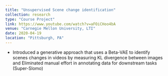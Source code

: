 ```yaml
---
title: "Unsupervised Scene change identification"
collection: research
type: "Course Project"
link: https://www.youtube.com/watch?v=aFOiCHoo4bA
venue: "Carnegie Mellon University, LTI"
date: 2020-04-19
location: "Pittsburgh, PA"
---
```


- Introduced a generative approach that uses a Beta-VAE to identify scenes changes in videos by measuring KL divergence between images and Eliminated manual effort in annotating data for downstream tasks (Super-Slomo)
